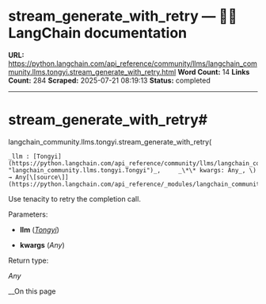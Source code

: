 # stream_generate_with_retry — 🦜🔗 LangChain  documentation

**URL:** https://python.langchain.com/api_reference/community/llms/langchain_community.llms.tongyi.stream_generate_with_retry.html
**Word Count:** 14
**Links Count:** 284
**Scraped:** 2025-07-21 08:19:13
**Status:** completed

---

# stream\_generate\_with\_retry\#

langchain\_community.llms.tongyi.stream\_generate\_with\_retry\(

    _llm : [Tongyi](https://python.langchain.com/api_reference/community/llms/langchain_community.llms.tongyi.Tongyi.html#langchain_community.llms.tongyi.Tongyi "langchain_community.llms.tongyi.Tongyi")_,     _\*\* kwargs: Any_, \) → Any[\[source\]](https://python.langchain.com/api_reference/_modules/langchain_community/llms/tongyi.html#stream_generate_with_retry)\#     

Use tenacity to retry the completion call.

Parameters:     

  * **llm** \([_Tongyi_](https://python.langchain.com/api_reference/community/llms/langchain_community.llms.tongyi.Tongyi.html#langchain_community.llms.tongyi.Tongyi "langchain_community.llms.tongyi.Tongyi")\)

  * **kwargs** \(_Any_\)

Return type:     

_Any_

__On this page